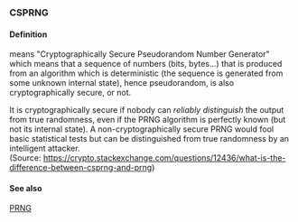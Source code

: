 ### CSPRNG

<h4>Definition</h4><p>means &quot;Cryptographically Secure Pseudorandom Number Generator&quot; which means that a sequence of numbers (bits, bytes...) that is produced from an algorithm which is deterministic (the sequence is generated from some unknown internal state), hence pseudorandom, is also cryptographically secure, or not. </p><p>It is cryptographically secure if nobody can <em>reliably distinguish</em> the output from true randomness, even if the PRNG algorithm is perfectly known (but not its internal state). A non-cryptographically secure PRNG would fool basic statistical tests but can be distinguished from true randomness by an intelligent attacker.<br>(Source: <a href="https://crypto.stackexchange.com/questions/12436/what-is-the-difference-between-csprng-and-prng">https://crypto.stackexchange.com/questions/12436/what-is-the-difference-between-csprng-and-prng</a>)</p><h4>See also</h4><p><a href="PRNG">PRNG</a></p>